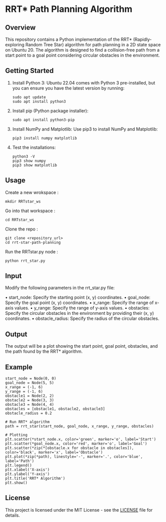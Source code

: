 # RRT* Path Planning Algorithm

## Overview
This repository contains a Python implementation of the RRT* (Rapidly-exploring Random Tree Star) algorithm for path planning in a 2D state space on Ubuntu 20. The algorithm is designed to find a collision-free path from a start point to a goal point considering circular obstacles in the environment.

## Getting Started 
1. Install Python 3:
Ubuntu 22.04 comes with Python 3 pre-installed, but you can ensure you have the latest version by running:

       sudo apt update
       sudo apt install python3
2. Install pip (Python package installer):

       sudo apt install python3-pip
3. Install NumPy and Matplotlib:
Use pip3 to install NumPy and Matplotlib:

       pip3 install numpy matplotlib

4. Test the installations:

       python3 -V
       pip3 show numpy
       pip3 show matplotlib

## Usage
Create a new wrokspace :

    mkdir RRTstar_ws
Go into that workspace :

    cd RRTstar_ws
Clone the repo :

    git clone <repository_url>
    cd rrt-star-path-planning
Run the RRTstar.py node :

    python rrt_star.py


## Input
Modify the following parameters in the rrt_star.py file:

• start_node: Specify the starting point (x, y) coordinates.
• goal_node: Specify the goal point (x, y) coordinates.
• x_range: Specify the range of x-axis values.
• y_range: Specify the range of y-axis values.
• obstacles: Specify the circular obstacles in the environment by providing their (x, y) coordinates.
• obstacle_radius: Specify the radius of the circular obstacles.

## Output 
The output will be a plot showing the start point, goal point, obstacles, and the path found by the RRT* algorithm.

## Example 

    start_node = Node(0, 0)
    goal_node = Node(5, 5)
    x_range = (-1, 6)
    y_range = (-1, 6)
    obstacle1 = Node(2, 2)
    obstacle2 = Node(3, 3)
    obstacle3 = Node(4, 4)
    obstacles = [obstacle1, obstacle2, obstacle3]
    obstacle_radius = 0.2
    
    # Run RRT* algorithm
    path = rrt_star(start_node, goal_node, x_range, y_range, obstacles)
    
    # Plotting
    plt.scatter(*start_node.x, color='green', marker='o', label='Start')
    plt.scatter(*goal_node.x, color='red', marker='o', label='Goal')
    plt.scatter(*zip(*[obstacle.x for obstacle in obstacles]), color='black', marker='x', label='Obstacle')
    plt.plot(*zip(*path), linestyle='-', marker='.', color='blue', label='Path')
    plt.legend()
    plt.xlabel('X-axis')
    plt.ylabel('Y-axis')
    plt.title('RRT* Algorithm')
    plt.show()


  ## License

  This project is licensed under the MIT License - see the [LICENSE](https://github.com/arjun-593/RRT_star_Implementation/blob/main/LICENSE) file for details.
